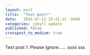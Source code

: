 ```yaml
---
layout: post
title:  "Test post!"
date:   2016-07-12 15:41:22 -0400
categories: jekyll update
published: false
crosspost_to_medium: true
---
```

Test post 1. Please ignore......
ssss
sss
